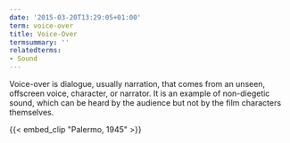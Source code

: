 ```yaml
---
date: '2015-03-20T13:29:05+01:00'
term: voice-over
title: Voice-Over
termsummary: ''
relatedterms:
- Sound
---
```


Voice-over is dialogue, usually narration, that comes from an unseen,
offscreen voice, character, or narrator. <!--more-->It is an example of
non-diegetic sound, which can be heard by the audience but not by the
film characters themselves.

{{< embed_clip "Palermo, 1945" >}}